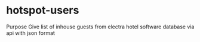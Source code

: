 # hotspot-users
Purpose
Give list of inhouse guests from electra hotel software database via api with json format
